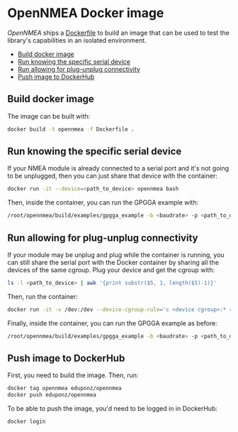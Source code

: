 # OpenNMEA Docker image

*OpenNMEA* ships a [Dockerfile](Dockerfile) to build an image that can be used to test the library's capabilities in an isolated environment.

* [Build docker image](#build-docker-image)
* [Run knowing the specific serial device](#run-knowing-the-specific-serial-device)
* [Run allowing for plug-unplug connectivity](#run-allowing-for-plug-unplug-connectivity)
* [Push image to DockerHub](#push-image-to-dockerhub)

## Build docker image

The image can be built with:

```bash
docker build -t opennmea -f Dockerfile .
```

## Run knowing the specific serial device

If your NMEA module is already connected to a serial port and it's not going to be unplugged, then you can just share that device with the container:

```bash
docker run -it --device=<path_to_device> opennmea bash
```

Then, inside the container, you can run the GPGGA example with:

```bash
/root/opennmea/build/examples/gpgga_example -b <baudrate> -p <path_to_device>
```

## Run allowing for plug-unplug connectivity

If your module may be unplug and plug while the container is running, you can still share the serial port with the Docker container by sharing all the devices of the same cgroup.
Plug your device and get the cgroup with:

```bash
ls -l <path_to_device> | awk '{print substr($5, 1, length($5)-1)}'
```

Then, run the container:

```bash
docker run -it -v /dev:/dev --device-cgroup-rule='c <device cgroup>:* rmw' opennmea bash
```

Finally, inside the container, you can run the GPGGA example as before:

```bash
/root/opennmea/build/examples/gpgga_example -b <baudrate> -p <path_to_device>
```

## Push image to DockerHub

First, you need to build the image.
Then, run:

```bash
docker tag opennmea eduponz/opennmea
docker push eduponz/opennmea
```

To be able to push the image, you'd need to be logged in in DockerHub:

```bash
docker login
```

